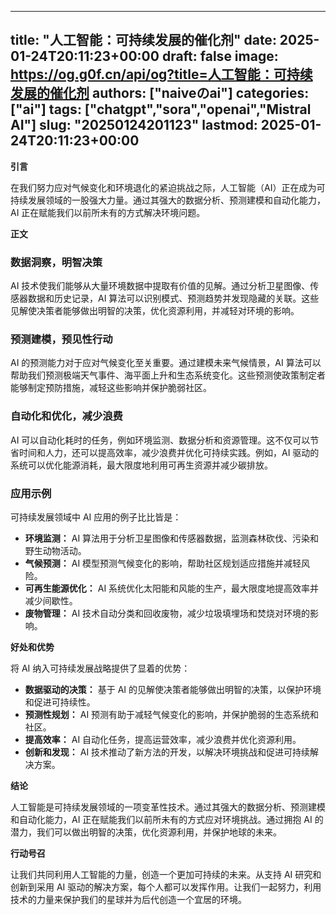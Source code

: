 
---
title: "人工智能：可持续发展的催化剂"
date: 2025-01-24T20:11:23+00:00
draft: false
image: https://og.g0f.cn/api/og?title=人工智能：可持续发展的催化剂
authors: ["naiveのai"]
categories: ["ai"]
tags: ["chatgpt","sora","openai","Mistral AI"]
slug: "20250124201123"
lastmod: 2025-01-24T20:11:23+00:00
---
**引言**

在我们努力应对气候变化和环境退化的紧迫挑战之际，人工智能（AI）正在成为可持续发展领域的一股强大力量。通过其强大的数据分析、预测建模和自动化能力，AI 正在赋能我们以前所未有的方式解决环境问题。

**正文**

### 数据洞察，明智决策

AI 技术使我们能够从大量环境数据中提取有价值的见解。通过分析卫星图像、传感器数据和历史记录，AI 算法可以识别模式、预测趋势并发现隐藏的关联。这些见解使决策者能够做出明智的决策，优化资源利用，并减轻对环境的影响。

### 预测建模，预见性行动

AI 的预测能力对于应对气候变化至关重要。通过建模未来气候情景，AI 算法可以帮助我们预测极端天气事件、海平面上升和生态系统变化。这些预测使政策制定者能够制定预防措施，减轻这些影响并保护脆弱社区。

### 自动化和优化，减少浪费

AI 可以自动化耗时的任务，例如环境监测、数据分析和资源管理。这不仅可以节省时间和人力，还可以提高效率，减少浪费并优化可持续实践。例如，AI 驱动的系统可以优化能源消耗，最大限度地利用可再生资源并减少碳排放。

### 应用示例

可持续发展领域中 AI 应用的例子比比皆是：

* **环境监测：** AI 算法用于分析卫星图像和传感器数据，监测森林砍伐、污染和野生动物活动。
* **气候预测：** AI 模型预测气候变化的影响，帮助社区规划适应措施并减轻风险。
* **可再生能源优化：** AI 系统优化太阳能和风能的生产，最大限度地提高效率并减少间歇性。
* **废物管理：** AI 技术自动分类和回收废物，减少垃圾填埋场和焚烧对环境的影响。

**好处和优势**

将 AI 纳入可持续发展战略提供了显着的优势：

* **数据驱动的决策：** 基于 AI 的见解使决策者能够做出明智的决策，以保护环境和促进可持续性。
* **预测性规划：** AI 预测有助于减轻气候变化的影响，并保护脆弱的生态系统和社区。
* **提高效率：** AI 自动化任务，提高运营效率，减少浪费并优化资源利用。
* **创新和发现：** AI 技术推动了新方法的开发，以解决环境挑战和促进可持续解决方案。

**结论**

人工智能是可持续发展领域的一项变革性技术。通过其强大的数据分析、预测建模和自动化能力，AI 正在赋能我们以前所未有的方式应对环境挑战。通过拥抱 AI 的潜力，我们可以做出明智的决策，优化资源利用，并保护地球的未来。

**行动号召**

让我们共同利用人工智能的力量，创造一个更加可持续的未来。从支持 AI 研究和创新到采用 AI 驱动的解决方案，每个人都可以发挥作用。让我们一起努力，利用技术的力量来保护我们的星球并为后代创造一个宜居的环境。